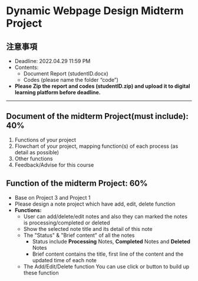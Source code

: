 # Dynamic Webpage Design Midterm Project

## 注意事項

- Deadline: 2022.04.29 11:59 PM
- Contents:
  - Document Report (studentID.docx)
  - Codes (please name the folder “code”)
- **Please Zip the report and codes (studentID.zip) and upload it to digital learning platform before deadline.**

---

## Document of the midterm Project(must include): 40%

1. Functions of your project
2. Flowchart of your project, mapping function(s) of each process (as detail as possible)
3. Other functions
4. Feedback/Advise for this course

## Function of the midterm Project: 60%

- Base on Project 3 and Project 1
- Please design a note project which have add, edit, delete function
- **Functions:**
  - User can add/delete/edit notes and also they can marked the notes is processing/completed or deleted
  - Show the selected note title and its detail of this note
  - The "Status" & "Brief content" of all the notes
    - Status include **Processing** Notes, **Completed** Notes and **Deleted** Notes
    - Brief content contains the title, first line of the content and the updated time of each note
  - The Add/Edit/Delete function You can use click or button to build up these function
